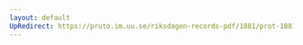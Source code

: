 ```yaml
---
layout: default
UpRedirect: https://pruto.im.uu.se/riksdagen-records-pdf/1881/prot-1881--ak--029/prot-1881--ak--029_021.pdf
---
```

